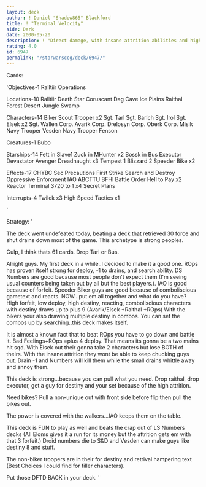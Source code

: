 ```yaml
---
layout: deck
author: ! Daniel "Shadow865" Blackford
title: ! "Terminal Velocity"
side: Dark
date: 2000-05-20
description: ! "Direct damage, with insane attrition abilities and high forfeits for a very rough time if you're the LS."
rating: 4.0
id: 6947
permalink: "/starwarsccg/deck/6947/"
---
```

Cards: 

'Objectives-1
Ralltiir Operations

Locations-10
Ralltiir
Death Star
Coruscant
Dag Cave
Ice Plains
Raithal
Forest
Desert
Jungle
Swamp

Characters-14
Biker Scout Trooper x2
Sgt. Tarl
Sgt. Barich
Sgt. Irol
Sgt. Elsek x2
Sgt. Wallen
Corp. Avarik
Corp. Drelosyn
Corp. Oberk
Corp. Misik
Navy Trooper Vesden
Navy Trooper Fenson

Creatures-1
Bubo

Starships-14
Fett in Slave1
Zuck in MHunter x2
Bossk in Bus
Executor
Devastator
Avenger
Dreadnaught x3
Tempest 1
Blizzard 2
Speeder Bike x2

Effects-17
CHYBC
Sec Precautions
First Strike
Search and Destroy
Oppressive Enforcment
IAO
ABCTTU
BFHI
Battle Order
Hell to Pay x2
Reactor Terminal
3720 to 1 x4
Secret Plans

Interrupts-4
Twilek x3
High Speed Tactics x1

'

Strategy: '

The deck went undefeated today, beating a deck that retrieved 30 force and shut drains down most of the game. This archetype is strong peoples.

Gulp, I think thats 61 cards. Drop Tarl or Bus.

Alright guys. My first deck in a while..I decided to make it a good one. ROps has proven itself strong for deploy, -1 to drains, and search ability. DS Numbers are good because most people don't expect them (I'm seeing usual counters being taken out by all but the best players.). IAO is good because of forfeit. Speeder Biker guys are good because of comboliscious gametext and reacts. NOW...put em all together and what do you have? High forfeit, low deploy, high destiny, reacting, comboliscious characters with destiny draws up to plus 9 (Avarik/Elsek +Raithal +ROps)
With the bikers your also drawing multiple destiny in combos. You can set the combos up by searching..this deck makes itself.

It is almost a known fact that to beat ROps you have to go down and battle it. Bad Feelings+ROps =plus 4 deploy. That means its gonna be a two mains hit sqd. With Elsek out their gonna take 2 characters but lose BOTH of theirs. With the insane attrition they wont be able to keep chucking guys out. Drain -1 and Numbers will kill them while the small drains whittle away and annoy them.

This deck is strong...because you can pull what you need. Drop raithal, drop executor, get a guy for destiny and your set because of the high attrition.

Need bikes? Pull a non-unique out with front side before flip then pull the bikes out.

The power is covered with the walkers...IAO keeps them on the table.

This deck is FUN to play as well and beats the crap out of LS Numbers decks (All Eloms gives it a run for its money but the attrition gets em with that 3 forfeit.) Droid numbers die to S&D and Vesden can make guys like destiny 8 and stuff.

The non-biker troopers are in their for destiny and retrival hampering text (Best Choices I could find for filler characters).

Put those DFTD BACK in your deck.   '
